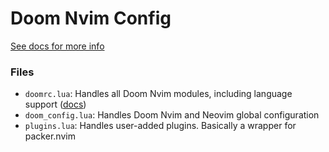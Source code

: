 # Doom Nvim Config

[See docs for more info](https://github.com/NTBBloodbath/doom-nvim/blob/main/docs/getting_started.md#configuration)

### Files

- `doomrc.lua`: Handles all Doom Nvim modules, including language support ([docs](https://github.com/NTBBloodbath/doom-nvim/blob/main/docs/modules.md))
- `doom_config.lua`: Handles Doom Nvim and Neovim global configuration
- `plugins.lua`: Handles user-added plugins. Basically a wrapper for packer.nvim
